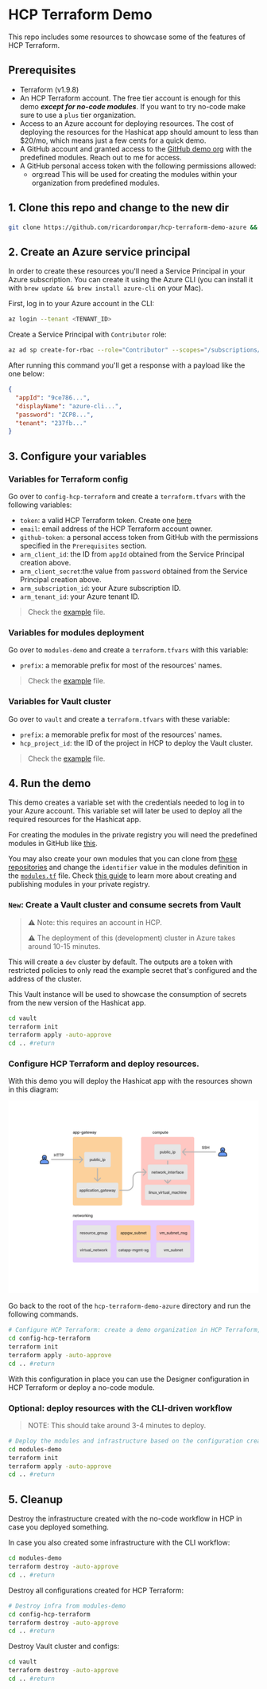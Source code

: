 # HCP Terraform Demo 
This repo includes some resources to showcase some of the features of HCP Terraform.

## Prerequisites

- Terraform (v1.9.8)
- An HCP Terraform account. The free tier account is enough for this demo ***except for no-code modules***. If you want to try no-code make sure to use a `plus` tier organization.
- Access to an Azure account for deploying resources. The cost of deploying the resources for the Hashicat app should amount to less than $20/mo, which means just a few cents for a quick demo.
- A GitHub account and granted access to the [GitHub demo org](https://github.com/tf-demos) with the predefined modules. Reach out to me for access.
- A GitHub personal access token with the following permissions allowed:
    - org:read
    This will be used for creating the modules within your organization from predefined modules.

## 1. Clone this repo and change to the new dir
```bash
git clone https://github.com/ricardorompar/hcp-terraform-demo-azure && cd hcp-terraform-demo-azure
```

## 2. Create an Azure service principal
In order to create these resources you'll need a Service Principal in your Azure subscription. You can create it using the Azure CLI (you can install it with `brew update && brew install azure-cli` on your Mac).

First, log in to your Azure account in the CLI:
```bash
az login --tenant <TENANT_ID>
```

Create a Service Principal with `Contributor` role:
```bash
az ad sp create-for-rbac --role="Contributor" --scopes="/subscriptions/<SUBSCRIPTION_ID>"
```

After running this command you'll get a response with a payload like the one below:

```json
{
  "appId": "9ce786...",
  "displayName": "azure-cli...",
  "password": "ZCP8...",
  "tenant": "237fb..."
}
``` 

## 3. Configure your variables

### Variables for Terraform config
Go over to `config-hcp-terraform` and create a `terraform.tfvars` with the following variables:

- `token`: a valid HCP Terraform token. Create one [here](https://app.terraform.io/app/settings/tokens)
- `email`: email address of the HCP Terraform account owner.
- `github-token`: a personal access token from GitHub with the permissions specified in the `Prerequisites` section.
- `arm_client_id`: the ID from `appId` obtained from the Service Principal creation above.
- `arm_client_secret`:the value from `password` obtained from the Service Principal creation above.
- `arm_subscription_id`: your Azure subscription ID.
- `arm_tenant_id`: your Azure tenant ID.

> Check the [example](./config-hcp-terraform/terraform.tfvars.example) file.

### Variables for modules deployment
Go over to `modules-demo` and create a `terraform.tfvars` with this variable:

- `prefix`: a memorable prefix for most of the resources' names.

> Check the [example](./modules-demo/terraform.tfvars.example) file.

### Variables for Vault cluster
Go over to `vault` and create a `terraform.tfvars` with these variable:

- `prefix`: a memorable prefix for most of the resources' names.
- `hcp_project_id`: the ID of the project in HCP to deploy the Vault cluster.

> Check the [example](./vault/terraform.tfvars.example) file.

## 4. Run the demo

This demo creates a variable set with the credentials needed to log in to your Azure account. This variable set will later be used to deploy all the required resources for the Hashicat app.

For creating the modules in the private registry you will need the predefined modules in GitHub like [this](https://github.com/tf-demos).

You may also create your own modules that you can clone from [these repositories](https://github.com/orgs/tf-demos/repositories) and change the `identifier` value in the modules definition in the [`modules.tf`](./config-hcp-terraform/modules.tf) file. Check [this guide](https://developer.hashicorp.com/terraform/cloud-docs/registry/publish-modules) to learn more about creating and publishing modules in your private registry.

### `New`: Create a Vault cluster and consume secrets from Vault
> ⚠️ Note: this requires an account in HCP. 
>
> ⚠️ The deployment of this (development) cluster in Azure takes around 10-15 minutes.

This will create a `dev` cluster by default. The outputs are a token with restricted policies to only read the example secret that's configured and the address of the cluster.

This Vault instance will be used to showcase the consumption of secrets from the new version of the Hashicat app.

```bash
cd vault
terraform init
terraform apply -auto-approve
cd .. #return
```

### Configure HCP Terraform and deploy resources.

With this demo you will deploy the Hashicat app with the resources shown in this diagram:

![Infrastructure_diagram](./src/diagram.png)

Go back to the root of the `hcp-terraform-demo-azure` directory and run the following commands.
```bash
# Configure HCP Terraform: create a demo organization in HCP Terraform, workspace and modules
cd config-hcp-terraform
terraform init
terraform apply -auto-approve
cd .. #return
```

With this configuration in place you can use the Designer configuration in HCP Terraform or deploy a no-code module.

### Optional: deploy resources with the CLI-driven workflow

> NOTE: This should take around 3-4 minutes to deploy.

```bash
# Deploy the modules and infrastructure based on the configuration created right before
cd modules-demo
terraform init
terraform apply -auto-approve
cd .. #return
```

## 5. Cleanup

Destroy the infrastructure created with the no-code workflow in HCP in case you deployed something.

In case you also created some infrastructure with the CLI workflow:
```bash
cd modules-demo
terraform destroy -auto-approve
cd .. #return
```
Destroy all configurations created for HCP Terraform:
```bash
# Destroy infra from modules-demo
cd config-hcp-terraform
terraform destroy -auto-approve
cd .. #return
```

Destroy Vault cluster and configs:
```bash
cd vault
terraform destroy -auto-approve
cd .. #return
```